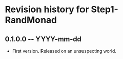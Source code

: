 # Revision history for Step1-RandMonad

## 0.1.0.0  -- YYYY-mm-dd

* First version. Released on an unsuspecting world.
